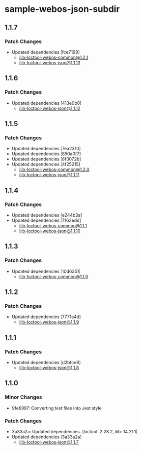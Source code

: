 # sample-webos-json-subdir

## 1.1.7

### Patch Changes

- Updated dependencies [fce7199]
  - ilib-loctool-webos-common@1.2.1
  - ilib-loctool-webos-json@1.1.13

## 1.1.6

### Patch Changes

- Updated dependencies [413e0b0]
  - ilib-loctool-webos-json@1.1.12

## 1.1.5

### Patch Changes

- Updated dependencies [7ea2310]
- Updated dependencies [850a0f7]
- Updated dependencies [8f3072b]
- Updated dependencies [4f25215]
  - ilib-loctool-webos-common@1.2.0
  - ilib-loctool-webos-json@1.1.11

## 1.1.4

### Patch Changes

- Updated dependencies [e244b3a]
- Updated dependencies [7163edd]
  - ilib-loctool-webos-common@1.1.1
  - ilib-loctool-webos-json@1.1.10

## 1.1.3

### Patch Changes

- Updated dependencies [10d6351]
  - ilib-loctool-webos-common@1.1.0

## 1.1.2

### Patch Changes

- Updated dependencies [7771a4d]
  - ilib-loctool-webos-json@1.1.9

## 1.1.1

### Patch Changes

- Updated dependencies [d2bfce8]
  - ilib-loctool-webos-json@1.1.8

## 1.1.0

### Minor Changes

- 9fe6997: Converting test files into Jest style

### Patch Changes

- 3a33a2a: Updated dependencies. (loctool: 2.28.2, ilib: 14.21.1)
- Updated dependencies [3a33a2a]
  - ilib-loctool-webos-json@1.1.7
